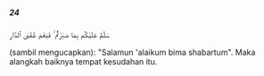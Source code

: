 ##### 24

<span class="ayah">سَلَٰمٌ عَلَيْكُم بِمَا صَبَرْتُمْ ۚ فَنِعْمَ عُقْبَى ٱلدَّارِ</span>

<span class="ayah_translation">(sambil mengucapkan): "Salamun 'alaikum bima shabartum". Maka alangkah baiknya tempat kesudahan itu.</span>
